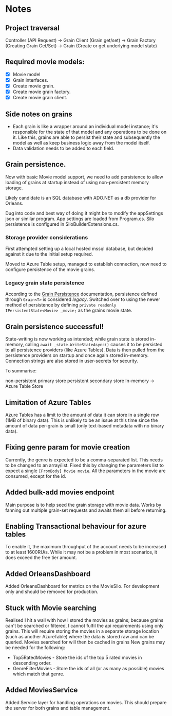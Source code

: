 # Notes

## Project traversal

Controller (API Request) -> Grain Client (Grain get/set) -> Grain Factory (Creating Grain Get/Set) -> Grain (Create or get underlying model state)

## Required movie models:
- [x] Movie model
- [x] Grain interfaces.
- [x] Create movie grain.
- [x] Create movie grain factory.
- [x] Create movie grain client.

## Side notes on grains

* Each grain is like a wrapper around an individual model instance; it's responsible for the state of that model and any operations to be done on it.
  Like this, grains are able to persist their state and subsequently the model as well as keep business logic away from the model itself.
* Data validation needs to be added to each field.

## Grain persistence.

Now with basic Movie model support, we need to add persistence to allow loading of grains at startup instead of using non-persistent memory storage.

Likely candidate is an SQL database with ADO.NET as a db provider for Orleans.

Dug into code and best way of doing it might be to modify the appSettings json or similar program. App settings are loaded from Program.cs.
Silo persistence is configured in SiloBuilderExtensions.cs.

### Storage provider considerations

First attempted setting up a local hosted mssql database, but decided against it due to the initial setup required.

Moved to Azure Table setup, managed to establish connection, now need to configure persistence of the movie grains.

### Legacy grain state persistence

According to the [Grain Persistence](https://dotnet.github.io/orleans/docs/grains/grain_persistence/index.html#recommendations) documentation, persistence defined through `Grain<T>` is considered _legacy_.
Switched over to using the newer method of persistence by defining `private readonly IPersistentState<Movie> _movie;` as the grains movie state.

## Grain persistence successful!

State-writing is now working as intended; while grain state is stored in-memory, calling `await _state.WriteStateAsync()` causes it to be persisted to all persistence providers (like Azure Tables).
Data is then pulled from the persistence providers on startup and once again stored in-memory.
Connection strings are also stored in user-secrets for security.

To summarise:

non-persistent primary store   persistent secondary store
In-memory                   -> Azure Table Store

## Limitation of Azure Tables

Azure Tables has a limit to the amount of data it can store in a single row (1MB of binary data).
This is unlikely to be an issue at this time since the amount of data per-grain is small (only text-based metadata with no binary data).

## Fixing genre param for movie creation

Currently, the genre is expected to be a comma-separated list. This needs to be changed to an array/list.
Fixed this by changing the parameters list to expect a single `[FromBody] Movie movie`. All the parameters in the movie are consumed, except for the id.

## Added bulk-add movies endpoint

Main purpose is to help seed the grain storage with movie data. Works by fanning out multiple grain-set requests and awaits them all before returning.

## Enabling Transactional behaviour for azure tables

To enable it, the maximum throughput of the account needs to be increased to at least 1600RU/s.
While it may not be a problem in most scenarios, it does exceed the free tier amount.

## Added OrleansDashboard

Added OrleansDashboard for metrics on the MovieSilo. For development only and should be removed for production.

## Stuck with Movie searching

Realised I hit a wall with how I stored the movies as grains; because grains can't be searched or filtered, I cannot fulfil the api requirements using only grains.
This will require storing the movies in a separate storage location (such as another AzureTable) where the data is stored raw and can be queried.
Movies searched for will then be cached in grains
New grains may be needed for the following:
- Top5RatedMovies - Store the ids of the top 5 rated movies in descending order.
- GenreFilterMovies - Store the ids of all (or as many as possible) movies which match that genre.

## Added MoviesService

Added Service layer for handling operations on movies. This should prepare the server for both grains and table management.
